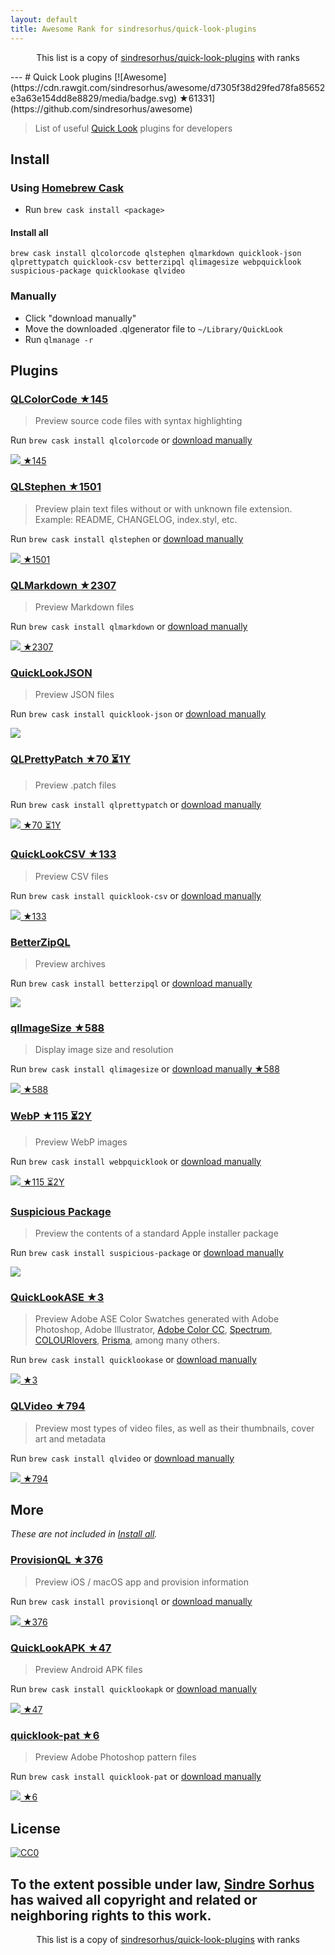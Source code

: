 ```yaml
---
layout: default
title: Awesome Rank for sindresorhus/quick-look-plugins
---
```


<p align="center">
	This list is a copy of <a href="https://github.com/sindresorhus/quick-look-plugins">sindresorhus/quick-look-plugins</a> with ranks
</p>
---
# Quick Look plugins [![Awesome](https://cdn.rawgit.com/sindresorhus/awesome/d7305f38d29fed78fa85652e3a63e154dd8e8829/media/badge.svg) ★61331](https://github.com/sindresorhus/awesome)

> List of useful [Quick Look](http://en.wikipedia.org/wiki/Quick_Look) plugins for developers


## Install

### Using [Homebrew Cask](https://github.com/phinze/homebrew-cask)

- Run `brew cask install <package>`

#### Install all

```
brew cask install qlcolorcode qlstephen qlmarkdown quicklook-json qlprettypatch quicklook-csv betterzipql qlimagesize webpquicklook suspicious-package quicklookase qlvideo
```

### Manually

- Click "download manually"
- Move the downloaded .qlgenerator file to `~/Library/QuickLook`
- Run `qlmanage -r`


## Plugins


### [QLColorCode ★145](https://github.com/anthonygelibert/QLColorCode)

> Preview source code files with syntax highlighting

Run `brew cask install qlcolorcode` or [download manually](https://github.com/anthonygelibert/QLColorCode/releases/latest)

[![](https://github.com/sindresorhus/quick-look-plugins/blob/master/screenshots/QLColorCode.png) ★145](https://github.com/anthonygelibert/QLColorCode)


### [QLStephen ★1501](https://github.com/whomwah/qlstephen)

> Preview plain text files without or with unknown file extension. Example: README, CHANGELOG, index.styl, etc.

Run `brew cask install qlstephen` or [download manually](https://github.com/whomwah/qlstephen/releases/latest)

[![](https://github.com/sindresorhus/quick-look-plugins/blob/master/screenshots/QLStephen.png) ★1501](https://github.com/whomwah/qlstephen)


### [QLMarkdown ★2307](https://github.com/toland/qlmarkdown)

> Preview Markdown files

Run `brew cask install qlmarkdown` or [download manually](https://github.com/downloads/toland/qlmarkdown/QLMarkdown-1.3.zip)

[![](https://github.com/sindresorhus/quick-look-plugins/blob/master/screenshots/QLMarkdown.png) ★2307](https://github.com/toland/qlmarkdown)


### [QuickLookJSON](http://www.sagtau.com/quicklookjson.html)

> Preview JSON files

Run `brew cask install quicklook-json` or [download manually](http://www.sagtau.com/media/QuickLookJSON.qlgenerator.zip)

[![](https://github.com/sindresorhus/quick-look-plugins/blob/master/screenshots/QuickLookJSON.png)](http://www.sagtau.com/quicklookjson.html)


### [QLPrettyPatch ★70 ⏳1Y](https://github.com/atnan/QLPrettyPatch)

> Preview .patch files

Run `brew cask install qlprettypatch` or [download manually](https://github.com/atnan/QLPrettyPatch/releases/latest)

[![](https://github.com/sindresorhus/quick-look-plugins/blob/master/screenshots/QLPrettyPatch.png) ★70 ⏳1Y](https://github.com/atnan/QLPrettyPatch)


### [QuickLookCSV ★133](https://github.com/p2/quicklook-csv)

> Preview CSV files

Run `brew cask install quicklook-csv` or [download manually](http://quicklook-csv.googlecode.com/files/QuickLookCSV.dmg)

[![](https://github.com/sindresorhus/quick-look-plugins/blob/master/screenshots/QuickLookCSV.png) ★133](https://github.com/p2/quicklook-csv)


### [BetterZipQL](http://macitbetter.com/BetterZip-Quick-Look-Generator/)

> Preview archives

Run `brew cask install betterzipql` or [download manually](http://macitbetter.com/BetterZipQL.zip)

[![](https://github.com/sindresorhus/quick-look-plugins/blob/master/screenshots/BetterZipQL.png)](http://macitbetter.com/BetterZip-Quick-Look-Generator/)


### [qlImageSize ★588](https://github.com/Nyx0uf/qlImageSize)

> Display image size and resolution

Run `brew cask install qlimagesize` or [download manually ★588](https://github.com/Nyx0uf/qlImageSize#installation)

[![](https://github.com/sindresorhus/quick-look-plugins/blob/master/screenshots/qlImageSize.png) ★588](https://github.com/Nyx0uf/qlImageSize)


### [WebP ★115 ⏳2Y](https://github.com/dchest/webp-quicklook)

> Preview WebP images

Run `brew cask install webpquicklook` or [download manually](https://github.com/dchest/webp-quicklook/releases/latest)

[![](https://github.com/sindresorhus/quick-look-plugins/blob/master/screenshots/WebP.png) ★115 ⏳2Y](https://github.com/dchest/webp-quicklook)


### [Suspicious Package](http://www.mothersruin.com/software/SuspiciousPackage/)

> Preview the contents of a standard Apple installer package

Run `brew cask install suspicious-package` or [download manually](http://www.mothersruin.com/software/downloads/SuspiciousPackage.xip)

[![](https://github.com/sindresorhus/quick-look-plugins/blob/master/screenshots/SuspiciousPackage.png)](http://www.mothersruin.com/software/SuspiciousPackage/)


### [QuickLookASE ★3](https://github.com/rsodre/QuickLookASE)

> Preview Adobe ASE Color Swatches generated with Adobe Photoshop, Adobe Illustrator, [Adobe Color CC](https://color.adobe.com), [Spectrum](http://www.eigenlogik.com/spectrum/mac), [COLOURlovers](http://www.colourlovers.com), [Prisma](http://www.codeadventure.com), among many others.

Run `brew cask install quicklookase` or [download manually](https://github.com/rsodre/QuickLookASE/releases/latest)

[![](https://github.com/sindresorhus/quick-look-plugins/blob/master/screenshots/QuickLookASE.png) ★3](https://github.com/rsodre/QuickLookASE)


### [QLVideo ★794](https://github.com/Marginal/QLVideo)

> Preview most types of video files, as well as their thumbnails, cover art and metadata

Run `brew cask install qlvideo` or [download manually](https://github.com/Marginal/QLVideo/releases/latest)

[![](https://github.com/sindresorhus/quick-look-plugins/blob/master/screenshots/QLVideo.png) ★794](https://github.com/Marginal/QLVideo)


## More

*These are not included in [Install all](#install-all).*

### [ProvisionQL ★376](https://github.com/ealeksandrov/ProvisionQL)

> Preview iOS / macOS app and provision information

Run `brew cask install provisionql` or [download manually](https://github.com/ealeksandrov/ProvisionQL/releases/latest)

[![](https://github.com/sindresorhus/quick-look-plugins/blob/master/screenshots/ProvisionQL.png) ★376](https://github.com/ealeksandrov/ProvisionQL)


### [QuickLookAPK ★47](https://github.com/hezi/QuickLookAPK)

> Preview Android APK files

Run `brew cask install quicklookapk` or [download manually](https://github.com/hezi/QuickLookAPK/blob/master/QuickLookAPK.qlgenerator.zip)

[![](https://github.com/sindresorhus/quick-look-plugins/blob/master/screenshots/QuickLookAPK.png) ★47](https://github.com/hezi/QuickLookAPK)


### [quicklook-pat ★6](https://github.com/pixelrowdies/quicklook-pat)

> Preview Adobe Photoshop pattern files

Run `brew cask install quicklook-pat` or [download manually](https://github.com/pixelrowdies/quicklook-pat/releases)

[![](https://github.com/sindresorhus/quick-look-plugins/blob/master/screenshots/quicklook-pat.png) ★6](https://github.com/pixelrowdies/quicklook-pat)


## License

[![CC0](http://mirrors.creativecommons.org/presskit/buttons/88x31/svg/cc-zero.svg)](https://creativecommons.org/publicdomain/zero/1.0/)

To the extent possible under law, [Sindre Sorhus](http://sindresorhus.com) has waived all copyright and related or neighboring rights to this work.
---
<p align="center">
	This list is a copy of <a href="https://github.com/sindresorhus/quick-look-plugins">sindresorhus/quick-look-plugins</a> with ranks
</p>
